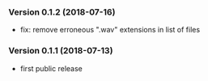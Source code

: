 ### Version 0.1.2 (2018-07-16)

  - fix: remove erroneous ".wav" extensions in list of files

### Version 0.1.1 (2018-07-13)

  - first public release
